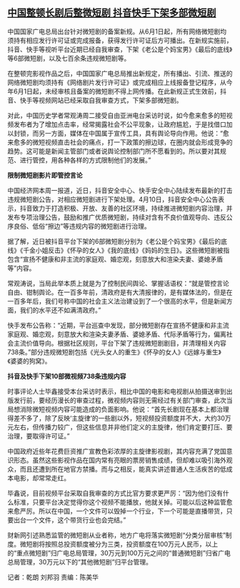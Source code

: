 <!--1713243600000-->
[中国整顿长剧后整微短剧 抖音快手下架多部微短剧](https://www.rfa.org/mandarin/yataibaodao/meiti/ql-04162024001154.html)
------

<p></p><p><span style="font-weight: 400;">中国国家广电总局出台针对微短剧的备案新规。从6月1日起，所有网络微短剧均须持有相应发行许可证或完成报备，获得发行许可证后方可播出。在新规实施前，抖音、快手等视听平台近期已经自我审查，下架《老公是个妈宝男》《最后的底线》等6部微短剧，以及七百余条违规微短剧等。</span></p><p><span style="font-weight: 400;">在整顿完影视作品之后，中国国家广电总局推出新规定，所有播出、引流、推送的网络微短剧均须持有《网络剧片发行许可证》或完成相应上线报备登记程序，从今年6月1日起，未经审核且备案的微短剧不得上网传播。在此新规正式生效前，抖音、快手等视频网站已经采取自我审查方式，下架多部微短剧。</span></p><p></p><p><span style="font-weight: 400;">对此，中国历史学者常观涛周二接受自由亚洲电台采访时说，如今愈来愈多的短视频发布者为了增加点击率，经常揭露社会不公平现象，让政府尴尬，于是找借口加以封锁，而另一方面，媒体在中国属于宣传工具，具有舆论导向作用。他说：“愈来愈多的微短视频直击社会的痛点，打一下政策的擦边球，在圈内就会形成竞争的趋势。这可能是新闻主管部门或者说舆论控制部门所不愿看到的。所以要对其规范、进行管控，用各种各样的方式限制他们的发展。”</span></p><p></p><p><b>限制微短剧影片即管控言论</b></p><p><span style="font-weight: 400;">中国经济网本周一报道，近日，抖音安全中心、快手安全中心陆续发布最新的打击违规微短剧公告，对相应微短剧进行下架处理。4月10日，抖音安全中心公告表示，抖音致力于打造积极、开放、友善的社区环境，持续推进微短剧内容治理，并发布专项治理公告，鼓励和推广优质微短剧，持续对含有不良价值观导向、违反公序良俗、低俗“擦边”等违规内容的微短剧进行治理。</span></p><p></p><p><span style="font-weight: 400;">据了解，近日被抖音平台下架的6部微短剧分别为《老公是个妈宝男》《最后的底线》《千金小姐反击》《怀孕的女人》《我的底线》《妈妈的生日》。这些微短剧被指包含“宣扬不健康和非主流的家庭观、婚恋观，刻意放大和渲染夫妻、婆媳矛盾等”内容。</span></p><p></p><p><span style="font-weight: 400;">常观涛说，当局此举本质上就是为了控制民间舆论、掌握话语权：“就是管控言论自由、钳制舆论。在一百多年前，清政府是有大清报律的，是有媒体法的，但是在一百多年后，我们号称中国的社会主义法治建设到了一个很高的水平，但是新闻方面，我们的水平还不如满清政府。”</span></p><p></p><p><span style="font-weight: 400;">快手发布公告称：“近期，平台巡查中发现，部分微短剧存在宣扬不健康和非主流家庭观、婚恋观，刻意放大和渲染夫妻矛盾、婆媳矛盾、代际矛盾等行为，偏离社会主流价值导向。根据社区规则，平台下架了违规微短剧剧目，并清理相关内容738条。”部分违规微短剧包括《光头女人的重生》《怀孕的女人》《远嫁与重生》《婆婆的狗窝》。</span></p><p></p><p><b>抖音及快手下架10部微视频738条违规内容</b></p><p></p><p><span style="font-weight: 400;">时事评论人士毕鑫接受本台采访时表示，相比中国的电影和电视剧从拍摄送审到出版发行前，要经历漫长的审查过程，微视频内容则无需经过有关部门审查，此次当局想消除微短视频内容可能造成的负面影响。他说：“首先长剧现在基本上都治理得差不多了，除了反映‘主旋律’的一些剧以外，短视频投资额度并不大，大约30万元左右，但传播力较广，但这些信息并非他们定义的主旋律，他们肯定要打压、要治理，要取得许可证。”</span></p><p></p><p><span style="font-weight: 400;">中国政府近些年花费巨资推广宣教色彩浓厚的主旋律影视剧，其内容充满了党国意识形态。虽然这些影视作品在国内常有亮眼的票房销售成绩，但却难以吸引海外观众，而且还遭到所在地官方禁播。而与之相反，能真实讲述普通人生活疾苦的低成本电影，却常常走红。</span></p><p></p><p><span style="font-weight: 400;">毕鑫说，目前视频平台采取自我审查的方式比官方要求更严厉：“因为他们没有什么标准，只要平台决定觉得你这个视频不能播放，他就关掉。可能以后这种监管愈来愈严厉。所以在中国，一个文件可以毁掉一个行业，下一个可能是直播带货，只要出台一个文件，这个带货行业也会完结。”</span></p><p></p><p><span style="font-weight: 400;">财新网引述熟悉监管的微短剧从业者称，地方广电将落实微短剧“分类分层审核”制度。微短剧将按照总投资额度被分为三类，投资额度在100万元人民币，以上的“重点微短剧”归广电总局管理，30万元到100万元之间的“普通微短剧”归省广电总局管理，30万元以下的“其他微短剧”归平台管理。</span></p><p></p><p><span style="font-weight: 400;">记者：乾朗 刘邦羽 责编：陈美华 </span></p><p><br style="font-weight: 400;"/><br style="font-weight: 400;"/></p>
